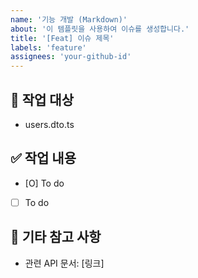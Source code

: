 ```yaml
---
name: '기능 개발 (Markdown)'
about: '이 템플릿을 사용하여 이슈를 생성합니다.'
title: '[Feat] 이슈 제목'
labels: 'feature'
assignees: 'your-github-id'
---
```


## 📄 작업 대상

- users.dto.ts

## ✅ 작업 내용

- [O] To do
- [ ] To do

## 📎 기타 참고 사항

- 관련 API 문서: [링크]
